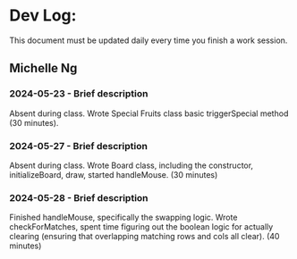 # Dev Log:

This document must be updated daily every time you finish a work session.

## Michelle Ng

### 2024-05-23 - Brief description
Absent during class. Wrote Special Fruits class basic triggerSpecial method (30 minutes).

### 2024-05-27 - Brief description
Absent during class. Wrote Board class, including the constructor, initializeBoard, draw, started handleMouse. (30 minutes)

### 2024-05-28 - Brief description
Finished handleMouse, specifically the swapping logic. Wrote checkForMatches, spent time figuring out the boolean logic for actually clearing (ensuring that overlapping matching rows and cols all clear). (40 minutes)
